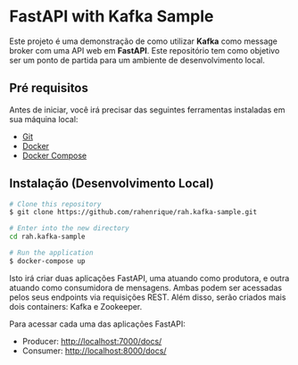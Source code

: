 # FastAPI with Kafka Sample

Este projeto é uma demonstração de como utilizar **Kafka** como message broker com uma API web em **FastAPI**. Este repositório tem como objetivo ser um ponto de partida para um ambiente de desenvolvimento local.

## Pré requisitos

Antes de iniciar, você irá precisar das seguintes ferramentas instaladas em sua máquina local:
* [Git](https://git-scm.com)
* [Docker](https://www.docker.com/)
* [Docker Compose](https://docs.docker.com/compose/install/)

## Instalação (Desenvolvimento Local)

```bash
# Clone this repository
$ git clone https://github.com/rahenrique/rah.kafka-sample.git

# Enter into the new directory
cd rah.kafka-sample

# Run the application
$ docker-compose up
```

Isto irá criar duas aplicações FastAPI, uma atuando como produtora, e outra atuando como consumidora de mensagens. Ambas podem ser acessadas pelos seus endpoints via requisições REST. Além disso, serão criados mais dois containers: Kafka e Zookeeper. 

Para acessar cada uma das aplicações FastAPI:
* Producer: <http://localhost:7000/docs/>
* Consumer: <http://localhost:8000/docs/>

